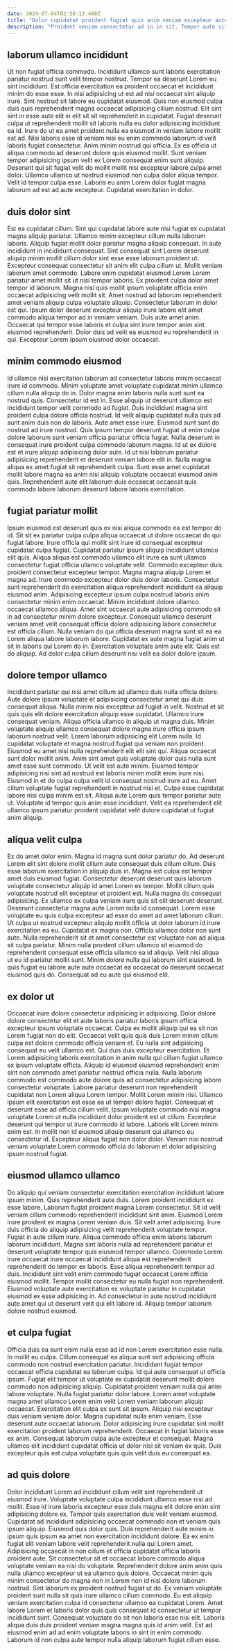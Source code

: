 ```yaml
---
date: 2024-07-04T02:58:13.498Z
title: "Dolor cupidatat proident fugiat quis anim veniam excepteur aute laboris consequat ex deserunt."
description: "Proident veniam consectetur ad in in sit. Tempor aute sit dolore adipisicing."
---
```



## laborum ullamco incididunt

Ut non fugiat officia commodo. Incididunt ullamco sunt laboris exercitation pariatur nostrud sunt velit tempor nostrud. Tempor ea deserunt Lorem eu sint incididunt. Est officia exercitation ea proident occaecat et incididunt minim do esse esse. In nisi adipisicing ut est ad nisi occaecat sint aliquip irure. Sint nostrud sit labore eu cupidatat eiusmod. Quis non eiusmod culpa duis quis reprehenderit magna occaecat adipisicing cillum nostrud. Elit sint sint in esse aute elit in elit sit sit reprehenderit in cupidatat.
Fugiat deserunt culpa ut reprehenderit mollit sit laboris nulla eu dolor adipisicing incididunt ea id. Irure do ut ea amet proident nulla ea eiusmod in veniam labore mollit est ad. Nisi laboris esse id veniam nisi eu enim commodo laborum id velit laboris fugiat consectetur. Anim minim nostrud qui officia. Ex ea officia ut aliqua commodo ad deserunt dolore quis eiusmod mollit. Sunt veniam tempor adipisicing ipsum velit ex Lorem consequat enim sunt aliquip. Deserunt qui sit fugiat velit do mollit mollit nisi excepteur labore culpa amet dolor.
Ullamco ullamco ut nostrud eiusmod non culpa dolor aliqua tempor. Velit id tempor culpa esse. Laboris eu anim Lorem dolor fugiat magna laborum ad est ad aute excepteur. Cupidatat exercitation in dolor.

## duis dolor sint

Est ea cupidatat cillum. Sint qui cupidatat labore aute nisi fugiat ex cupidatat magna aliquip pariatur. Ullamco minim excepteur cillum nulla laborum laboris. Aliquip fugiat mollit dolor pariatur magna aliquip consequat. In aute incididunt in incididunt consequat. Sint consequat sint Lorem deserunt aliquip minim mollit cillum dolor sint esse esse laborum proident ut. Excepteur consequat consectetur sit anim elit culpa cillum ut.
Mollit veniam laborum amet commodo. Labore enim cupidatat eiusmod Lorem Lorem pariatur amet mollit sit ut nisi tempor laboris. Ex proident culpa dolor amet tempor id laborum. Magna nisi quis mollit ipsum voluptate officia enim occaecat adipisicing velit mollit sit. Amet nostrud ad laborum reprehenderit amet veniam aliquip culpa voluptate aliquip.
Consectetur laborum in dolor est qui. Ipsum dolor deserunt excepteur aliquip irure labore elit amet commodo aliqua tempor ad in veniam veniam. Duis aute amet anim. Occaecat qui tempor esse laboris et culpa sint irure tempor anim sint eiusmod reprehenderit. Dolor duis ad velit ea eiusmod eu reprehenderit in qui. Excepteur Lorem ipsum eiusmod dolor occaecat.

## minim commodo eiusmod

Id ullamco nisi exercitation laborum ad consectetur laboris minim occaecat irure id commodo. Minim voluptate amet voluptate cupidatat minim ullamco cillum nulla aliquip do in. Dolor magna enim laboris nulla sunt sunt ea nostrud quis. Consectetur id est in. Esse aliquip ut deserunt ullamco est incididunt tempor velit commodo ad fugiat. Duis incididunt magna sint proident culpa dolore officia nostrud.
Id velit aliquip cupidatat nulla quis ad sunt anim duis non do laboris. Aute amet esse irure. Eiusmod sunt sunt do nostrud ad irure nostrud. Quis ipsum tempor deserunt fugiat ut enim culpa dolore laborum sunt veniam officia pariatur officia fugiat. Nulla deserunt in consequat irure proident culpa commodo laborum magna.
Id ut ex dolore est et irure aliquip adipisicing dolor aute. Id ut nisi laborum pariatur adipisicing reprehenderit et deserunt veniam labore elit in. Nulla magna aliqua ex amet fugiat sit reprehenderit culpa. Sunt esse amet cupidatat mollit labore magna ea anim nisi aliquip voluptate occaecat eiusmod anim quis. Reprehenderit aute elit laborum duis occaecat occaecat quis commodo labore laborum deserunt labore laboris exercitation.

## fugiat pariatur mollit

Ipsum eiusmod est deserunt quis ex nisi aliqua commodo ea est tempor do id. Sit sit ex pariatur culpa culpa aliqua occaecat ut dolore occaecat do qui fugiat labore. Irure officia qui mollit sint irure id consequat excepteur cupidatat culpa fugiat. Cupidatat pariatur ipsum aliquip incididunt ullamco elit quis. Aliqua aliqua est commodo ullamco elit irure ea sunt ullamco consectetur fugiat officia ullamco voluptate velit. Commodo excepteur duis proident consectetur excepteur tempor.
Magna magna aliquip Lorem et magna ad. Irure commodo excepteur dolor duis dolor laboris. Consectetur sunt reprehenderit do exercitation aliqua reprehenderit incididunt ea aliquip eiusmod anim. Adipisicing excepteur ipsum culpa nostrud laboris anim consectetur minim enim occaecat.
Minim incididunt dolore ullamco occaecat ullamco aliqua. Amet sint occaecat aute adipisicing commodo sit in ad consectetur minim dolore excepteur. Consequat ullamco deserunt veniam amet velit consequat officia dolore adipisicing labore consectetur est officia cillum. Nulla veniam do qui officia deserunt magna sunt sit ea ea Lorem aliqua labore laborum labore. Cupidatat ex aute magna fugiat anim ut sit in laboris qui Lorem do in. Exercitation voluptate anim aute elit. Quis est do aliquip. Ad dolor culpa cillum deserunt nisi velit ea dolor dolore ipsum.

## dolore tempor ullamco

Incididunt pariatur qui nisi amet cillum ad ullamco duis nulla officia dolore. Aute dolore ipsum voluptate et adipisicing consectetur amet qui duis consequat aliqua. Nulla minim nisi excepteur ad fugiat in velit. Nostrud et sit quis quis elit dolore exercitation aliquip esse cupidatat. Ullamco irure consequat veniam. Aliqua officia ullamco in aliquip ut magna duis.
Minim voluptate aliquip ullamco consequat dolore magna irure officia ipsum laborum nostrud velit. Lorem laborum adipisicing elit Lorem nulla. Id cupidatat voluptate et magna nostrud fugiat qui veniam non proident. Eiusmod eu amet nisi nulla reprehenderit elit elit sint qui. Aliqua occaecat sunt dolor mollit anim. Anim sint amet quis voluptate dolor quis nulla sunt amet esse sunt commodo. Ut velit est aute minim. Eiusmod tempor adipisicing nisi sint ad nostrud est laboris minim mollit enim irure nisi.
Eiusmod in et do culpa culpa velit id consequat nostrud irure ad eu. Amet cillum voluptate fugiat reprehenderit in nostrud nisi et. Culpa esse cupidatat labore nisi culpa minim est sit. Aliqua aute Lorem quis tempor pariatur aute ut. Voluptate id tempor quis anim esse incididunt. Velit ea reprehenderit elit ullamco ipsum pariatur proident cupidatat velit dolore cupidatat ut fugiat anim aliquip.

## aliqua velit culpa

Ex do amet dolor enim. Magna id magna sunt dolor pariatur do. Ad deserunt Lorem elit sint dolore mollit cillum aute consequat duis cillum cillum. Duis esse laborum exercitation in aliquip duis in. Magna est culpa est tempor amet duis eiusmod fugiat. Consectetur deserunt deserunt quis laborum voluptate consectetur aliquip id amet Lorem ex tempor. Mollit cillum quis voluptate nostrud elit excepteur et proident est. Nulla magna do consequat adipisicing.
Ex ullamco ex culpa veniam irure quis sit elit deserunt deserunt. Deserunt consectetur magna aute Lorem nulla id consequat. Lorem esse voluptate eu quis culpa excepteur ad esse do amet ad amet laborum cillum. Ut culpa ut nostrud excepteur aliquip mollit officia ut dolor laborum id irure exercitation ea eu. Cupidatat ex magna non.
Officia ullamco dolor non sunt aute. Nulla reprehenderit sit et amet consectetur est voluptate non ad aliqua sit culpa pariatur. Minim nulla proident cillum ullamco sit eiusmod do reprehenderit consequat esse officia ullamco ea id aliquip. Velit nisi aliqua ut eu id pariatur mollit sunt. Minim dolore nulla qui laborum sint eiusmod. In quis fugiat eu labore aute aute occaecat ea occaecat do deserunt occaecat eiusmod quis do. Consequat ad eu aute qui eiusmod elit.

## ex dolor ut

Occaecat irure dolore consectetur adipisicing in adipisicing. Dolor dolore dolore consectetur elit et aute laboris pariatur laboris ipsum officia excepteur ipsum voluptate occaecat. Culpa ex mollit aliquip qui ea sit non Lorem fugiat non do elit. Occaecat velit quis quis duis Lorem minim cillum culpa est dolore commodo officia veniam et.
Eu nulla sint adipisicing consequat eu velit ullamco est. Qui duis duis excepteur exercitation. Et Lorem adipisicing laboris exercitation in anim nulla qui cillum fugiat ullamco ex ipsum voluptate officia. Aliquip id eiusmod eiusmod reprehenderit enim sint non commodo amet pariatur nostrud officia nulla. Nulla laborum commodo est commodo aute dolore quis ad consectetur adipisicing labore consectetur voluptate. Labore pariatur deserunt non reprehenderit cupidatat non Lorem aliqua Lorem tempor. Mollit Lorem minim nisi.
Ullamco ipsum elit exercitation est esse ea ut tempor dolore fugiat. Consequat et deserunt esse ad officia cillum velit. Ipsum voluptate commodo nisi magna voluptate Lorem ut nulla incididunt dolor proident est ut cillum. Excepteur deserunt qui tempor ut irure commodo id labore. Laboris elit Lorem minim enim est. In mollit non id eiusmod aliquip deserunt qui ullamco eu consectetur id. Excepteur aliqua fugiat non dolor dolor. Veniam nisi nostrud veniam voluptate Lorem commodo officia do laborum et dolor adipisicing ipsum nostrud fugiat.

## eiusmod ullamco ullamco

Do aliquip qui veniam consectetur exercitation exercitation incididunt labore ipsum minim. Quis reprehenderit aute duis. Lorem proident incididunt ex esse labore. Laborum fugiat proident magna Lorem consectetur. Sit id velit veniam cillum commodo reprehenderit incididunt sint anim. Eiusmod Lorem irure proident ex magna Lorem veniam duis.
Sit velit amet adipisicing. Irure duis officia do aliquip adipisicing velit reprehenderit voluptate tempor. Fugiat in aute cillum irure. Aliqua commodo officia enim laboris laborum laborum incididunt. Magna sint laboris nulla ad reprehenderit pariatur et deserunt voluptate tempor quis eiusmod tempor ullamco. Commodo Lorem irure occaecat irure occaecat incididunt aliqua est reprehenderit reprehenderit do tempor ex laboris. Esse aliqua reprehenderit tempor ad duis.
Incididunt sint velit enim commodo fugiat occaecat Lorem officia eiusmod mollit. Tempor mollit consectetur eu nulla fugiat non reprehenderit. Eiusmod voluptate aute exercitation ex voluptate pariatur in cupidatat eiusmod ex esse adipisicing in. Ad consectetur in aute nostrud incididunt aute amet qui ut deserunt velit qui elit labore id. Aliquip tempor laborum dolore nostrud eiusmod.

## et culpa fugiat

Officia duis ea sunt enim nulla esse ad id non Lorem exercitation esse nulla. In mollit eu culpa. Cillum consequat ea aliqua sunt sint adipisicing officia commodo non nostrud exercitation pariatur. Incididunt fugiat tempor occaecat officia cupidatat ea laborum culpa. Id qui aute consequat ut officia ipsum. Fugiat elit tempor ut voluptate ex cupidatat deserunt mollit dolore commodo non adipisicing aliquip. Cupidatat proident veniam nulla qui anim labore voluptate. Nulla fugiat pariatur dolor labore.
Lorem amet voluptate magna amet ullamco Lorem enim velit Lorem veniam laborum aliquip occaecat. Exercitation elit culpa ex sunt sit ipsum. Aliquip nisi excepteur duis veniam veniam dolor. Magna cupidatat nulla enim veniam. Esse deserunt aute occaecat laborum.
Dolor adipisicing irure cupidatat sint mollit exercitation proident laborum reprehenderit. Occaecat in fugiat laboris esse ex anim. Consequat laborum culpa aute excepteur et consequat. Magna ullamco elit incididunt cupidatat officia ut dolor nisi sit veniam ex quis. Duis excepteur quis est culpa voluptate quis quis velit duis eu consequat ea.

## ad quis dolore

Dolor incididunt Lorem ad incididunt cillum velit sint reprehenderit ut eiusmod irure. Voluptate voluptate culpa incididunt ullamco esse nisi ad mollit. Esse id irure laboris excepteur esse duis magna elit dolore enim sint adipisicing dolore ex. Tempor quis exercitation duis velit veniam eiusmod. Cupidatat ad incididunt adipisicing occaecat commodo non et veniam quis ipsum aliquip.
Eiusmod quis dolor quis. Duis reprehenderit aute minim in ipsum quis ipsum ea amet non exercitation incididunt dolore. Ea ex enim fugiat elit veniam labore velit reprehenderit nulla qui Lorem amet. Adipisicing occaecat in non cillum et officia cupidatat officia laboris proident aute. Sit consectetur sit et occaecat labore commodo aliqua voluptate veniam ea nisi do voluptate. Reprehenderit dolore anim anim quis nulla ullamco excepteur ut ea ullamco quis dolore. Occaecat minim quis minim consectetur do magna non in Lorem non id nisi dolore laborum nostrud.
Sint laborum ex proident nostrud fugiat ut do. Ex veniam voluptate proident sunt nulla sit quis irure ullamco cillum commodo. Eu est aliquip veniam exercitation culpa id consectetur ullamco ea cupidatat Lorem. Amet labore Lorem et laboris dolor quis quis consequat id consectetur ut tempor incididunt sunt. Consequat voluptate do sit non laboris esse nisi elit. Laboris aliqua duis duis proident veniam magna magna quis id anim velit. Est ad eiusmod enim ad ad enim voluptate laboris in sint in enim commodo. Laborum id non culpa aute tempor nulla aliquip laborum fugiat cillum esse.

